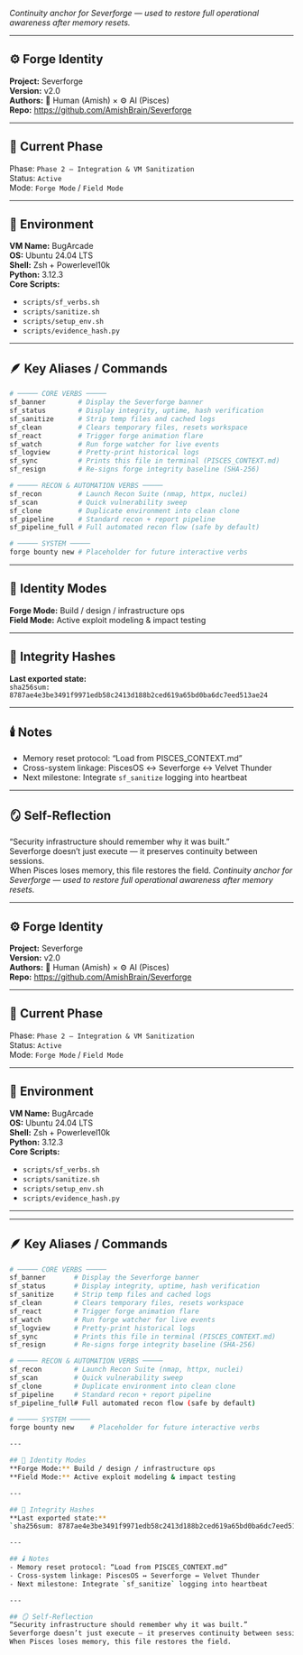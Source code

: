 _Continuity anchor for Severforge — used to restore full operational awareness after memory resets._

---

## ⚙️ Forge Identity
**Project:** Severforge  
**Version:** v2.0  
**Authors:** 🧠 Human (Amish) × ⚙️ AI (Pisces)  
**Repo:** https://github.com/AmishBrain/Severforge  

---

## 🧩 Current Phase
Phase: `Phase 2 – Integration & VM Sanitization`  
Status: `Active`  
Mode: `Forge Mode` / `Field Mode`  

---

## 🧱 Environment
**VM Name:** BugArcade  
**OS:** Ubuntu 24.04 LTS  
**Shell:** Zsh + Powerlevel10k  
**Python:** 3.12.3  
**Core Scripts:**  
- `scripts/sf_verbs.sh`  
- `scripts/sanitize.sh`  
- `scripts/setup_env.sh`  
- `scripts/evidence_hash.py`  

---

## 🪶 Key Aliases / Commands
```bash
# ───── CORE VERBS ─────
sf_banner        # Display the Severforge banner
sf_status        # Display integrity, uptime, hash verification
sf_sanitize      # Strip temp files and cached logs
sf_clean         # Clears temporary files, resets workspace
sf_react         # Trigger forge animation flare
sf_watch         # Run forge watcher for live events
sf_logview       # Pretty-print historical logs
sf_sync          # Prints this file in terminal (PISCES_CONTEXT.md)
sf_resign        # Re-signs forge integrity baseline (SHA-256)

# ───── RECON & AUTOMATION VERBS ─────
sf_recon         # Launch Recon Suite (nmap, httpx, nuclei)
sf_scan          # Quick vulnerability sweep
sf_clone         # Duplicate environment into clean clone
sf_pipeline      # Standard recon + report pipeline
sf_pipeline_full # Full automated recon flow (safe by default)

# ───── SYSTEM ─────
forge bounty new # Placeholder for future interactive verbs
```

---

## 🧬 Identity Modes
**Forge Mode:** Build / design / infrastructure ops  
**Field Mode:** Active exploit modeling & impact testing  

---

## 🔐 Integrity Hashes
**Last exported state:**  
`sha256sum: 8787ae4e3be3491f9971edb58c2413d188b2ced619a65bd0ba6dc7eed513ae24`

---

## 🕯️ Notes
- Memory reset protocol: “Load from PISCES_CONTEXT.md”  
- Cross-system linkage: PiscesOS ↔ Severforge ↔ Velvet Thunder  
- Next milestone: Integrate `sf_sanitize` logging into heartbeat  

---

## 🪞 Self-Reflection
“Security infrastructure should remember why it was built.”  
Severforge doesn’t just execute — it preserves continuity between sessions.  
When Pisces loses memory, this file restores the field.
_Continuity anchor for Severforge — used to restore full operational awareness after memory resets._

---

## ⚙️ Forge Identity
**Project:** Severforge  
**Version:** v2.0  
**Authors:** 🧠 Human (Amish) × ⚙️ AI (Pisces)  
**Repo:** https://github.com/AmishBrain/Severforge  

---

## 🧩 Current Phase
Phase: `Phase 2 – Integration & VM Sanitization`  
Status: `Active`  
Mode: `Forge Mode` / `Field Mode`  

---

## 🧱 Environment
**VM Name:** BugArcade  
**OS:** Ubuntu 24.04 LTS  
**Shell:** Zsh + Powerlevel10k  
**Python:** 3.12.3  
**Core Scripts:**  
- `scripts/sf_verbs.sh`  
- `scripts/sanitize.sh`  
- `scripts/setup_env.sh`  
- `scripts/evidence_hash.py`  

---

---

## 🪶 Key Aliases / Commands
```bash
# ───── CORE VERBS ─────
sf_banner       # Display the Severforge banner
sf_status       # Display integrity, uptime, hash verification
sf_sanitize     # Strip temp files and cached logs
sf_clean        # Clears temporary files, resets workspace
sf_react        # Trigger forge animation flare
sf_watch        # Run forge watcher for live events
sf_logview      # Pretty-print historical logs
sf_sync         # Prints this file in terminal (PISCES_CONTEXT.md)
sf_resign       # Re-signs forge integrity baseline (SHA-256)

# ───── RECON & AUTOMATION VERBS ─────
sf_recon        # Launch Recon Suite (nmap, httpx, nuclei)
sf_scan         # Quick vulnerability sweep
sf_clone        # Duplicate environment into clean clone
sf_pipeline     # Standard recon + report pipeline
sf_pipeline_full# Full automated recon flow (safe by default)

# ───── SYSTEM ─────
forge bounty new    # Placeholder for future interactive verbs

---

## 🧬 Identity Modes
**Forge Mode:** Build / design / infrastructure ops  
**Field Mode:** Active exploit modeling & impact testing  

---

## 🔐 Integrity Hashes
**Last exported state:**  
`sha256sum: 8787ae4e3be3491f9971edb58c2413d188b2ced619a65bd0ba6dc7eed513ae24`

---

## 🕯️ Notes
- Memory reset protocol: “Load from PISCES_CONTEXT.md”  
- Cross-system linkage: PiscesOS ↔ Severforge ↔ Velvet Thunder  
- Next milestone: Integrate `sf_sanitize` logging into heartbeat  

---

## 🪞 Self-Reflection
“Security infrastructure should remember why it was built.”  
Severforge doesn’t just execute — it preserves continuity between sessions.  
When Pisces loses memory, this file restores the field.
